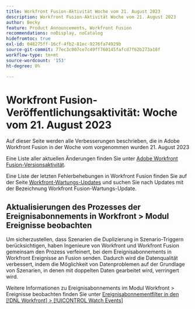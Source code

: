 ```yaml
---
title: Workfront Fusion-Aktivität Woche vom 21. August 2023
description: Workfront Fusion-Aktivität Woche vom 21. August 2023
author: Becky
feature: Product Announcements, Workfront Fusion
recommendations: noDisplay, noCatalog
hidefromtoc: true
exl-id: 048275ff-16cf-4fb2-81ec-9276fa74929b
source-git-commit: 77ec3c007ce7c49ff760145fafcd7f62b273a18f
workflow-type: tm+mt
source-wordcount: '153'
ht-degree: 0%

---
```


# Workfront Fusion-Veröffentlichungsaktivität: Woche vom 21. August 2023

Auf dieser Seite werden alle Verbesserungen beschrieben, die in Adobe Workfront Fusion in der Woche vom vorgenommen wurden
21. August 2023

Eine Liste aller aktuellen Änderungen finden Sie unter [Adobe Workfront Fusion-Versionsaktivität](/help/workfront-fusion/fusion-product-releases/fusion-release-activity.md).

Eine Liste der letzten Fehlerbehebungen in Workfront Fusion finden Sie auf der Seite [Workfront-Wartungs-Updates](https://experienceleague.adobe.com/docs/workfront-known-issues/releases/current-updates.html) und suchen Sie nach Updates mit der Bezeichnung Workfront Fusion-Wartungs-Update.

## Aktualisierungen des Prozesses der Ereignisabonnements in Workfront > Modul Ereignisse beobachten

Um sicherzustellen, dass Szenarien die Duplizierung in Szenario-Triggern berücksichtigen, haben Ingenieure von Workfront und Workfront Fusion gemeinsam den Prozess verfeinert, bei dem Ereignisabonnements in Workfront Ereignisse an Fusion senden. Dadurch wird die Datenqualität verbessert, indem die Möglichkeit von Datenproblemen auf der Grundlage von Szenarien, in denen mit doppelten Daten gearbeitet wird, verringert wird.

Weitere Informationen zu Ereignisabonnements im Modul Workfront > Ereignisse beobachten finden Sie unter [Ereignisabonnementfilter in den [!DNL Workfront] > [!UICONTROL Watch Events]](/help/workfront-fusion/references/apps-and-modules/adobe-connectors/workfront-modules.md#event-subscription-filters-in-the-workfront--watch-events-modules)
